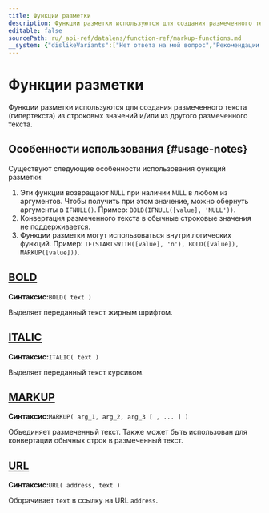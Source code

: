 ```yaml
---
title: Функции разметки
description: Функции разметки используются для создания размеченного текста (гипертекста) из строковых значений и/или из другого размеченного текста.
editable: false
sourcePath: ru/_api-ref/datalens/function-ref/markup-functions.md
__system: {"dislikeVariants":["Нет ответа на мой вопрос","Рекомендации не помогли","Содержание не соответствует заголовку","Другое"]}
---
```


# Функции разметки
Функции разметки используются для создания размеченного текста (гипертекста) из строковых значений и/или из другого размеченного текста.

## Особенности использования {#usage-notes}

Существуют следующие особенности использования функций разметки:
1. Эти функции возвращают `NULL` при наличии `NULL` в любом из аргументов. Чтобы получить при этом значение, можно обернуть аргументы в `IFNULL()`. Пример: `BOLD(IFNULL([value], 'NULL'))`.
1. Конвертация размеченного текста в обычные строковые значения не поддерживается.
1. Функции разметки могут использоваться внутри логических функций. Пример: `IF(STARTSWITH([value], 'n'), BOLD([value]), MARKUP([value]))`.



## [BOLD](BOLD.md)

**Синтаксис:**`BOLD( text )`

Выделяет переданный текст жирным шрифтом.



## [ITALIC](ITALIC.md)

**Синтаксис:**`ITALIC( text )`

Выделяет переданный текст курсивом.



## [MARKUP](MARKUP.md)

**Синтаксис:**`MARKUP( arg_1, arg_2, arg_3 [ , ... ] )`

Объединяет размеченный текст. Также может быть использован для конвертации обычных строк в размеченный текст.



## [URL](URL.md)

**Синтаксис:**`URL( address, text )`

Оборачивает `text` в ссылку на URL `address`.


